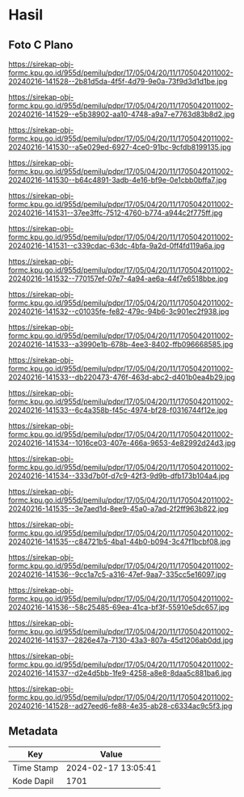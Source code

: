 # Hasil

## Foto C Plano

https://sirekap-obj-formc.kpu.go.id/955d/pemilu/pdpr/17/05/04/20/11/1705042011002-20240216-141528--2b81d5da-4f5f-4d79-9e0a-73f9d3d1d1be.jpg

https://sirekap-obj-formc.kpu.go.id/955d/pemilu/pdpr/17/05/04/20/11/1705042011002-20240216-141529--e5b38902-aa10-4748-a9a7-e7763d83b8d2.jpg

https://sirekap-obj-formc.kpu.go.id/955d/pemilu/pdpr/17/05/04/20/11/1705042011002-20240216-141530--a5e029ed-6927-4ce0-91bc-9cfdb8199135.jpg

https://sirekap-obj-formc.kpu.go.id/955d/pemilu/pdpr/17/05/04/20/11/1705042011002-20240216-141530--b64c4891-3adb-4e16-bf9e-0e1cbb0bffa7.jpg

https://sirekap-obj-formc.kpu.go.id/955d/pemilu/pdpr/17/05/04/20/11/1705042011002-20240216-141531--37ee3ffc-7512-4760-b774-a944c2f775ff.jpg

https://sirekap-obj-formc.kpu.go.id/955d/pemilu/pdpr/17/05/04/20/11/1705042011002-20240216-141531--c339cdac-63dc-4bfa-9a2d-0ff4fd119a6a.jpg

https://sirekap-obj-formc.kpu.go.id/955d/pemilu/pdpr/17/05/04/20/11/1705042011002-20240216-141532--770157ef-07e7-4a94-ae6a-44f7e6518bbe.jpg

https://sirekap-obj-formc.kpu.go.id/955d/pemilu/pdpr/17/05/04/20/11/1705042011002-20240216-141532--c01035fe-fe82-479c-94b6-3c901ec2f938.jpg

https://sirekap-obj-formc.kpu.go.id/955d/pemilu/pdpr/17/05/04/20/11/1705042011002-20240216-141533--a3990e1b-678b-4ee3-8402-ffb096668585.jpg

https://sirekap-obj-formc.kpu.go.id/955d/pemilu/pdpr/17/05/04/20/11/1705042011002-20240216-141533--db220473-476f-463d-abc2-d401b0ea4b29.jpg

https://sirekap-obj-formc.kpu.go.id/955d/pemilu/pdpr/17/05/04/20/11/1705042011002-20240216-141533--6c4a358b-f45c-4974-bf28-f0316744f12e.jpg

https://sirekap-obj-formc.kpu.go.id/955d/pemilu/pdpr/17/05/04/20/11/1705042011002-20240216-141534--1016ce03-407e-466a-9653-4e82992d24d3.jpg

https://sirekap-obj-formc.kpu.go.id/955d/pemilu/pdpr/17/05/04/20/11/1705042011002-20240216-141534--333d7b0f-d7c9-42f3-9d9b-dfb173b104a4.jpg

https://sirekap-obj-formc.kpu.go.id/955d/pemilu/pdpr/17/05/04/20/11/1705042011002-20240216-141535--3e7aed1d-8ee9-45a0-a7ad-2f2ff963b822.jpg

https://sirekap-obj-formc.kpu.go.id/955d/pemilu/pdpr/17/05/04/20/11/1705042011002-20240216-141535--c84721b5-4ba1-44b0-b094-3c47f1bcbf08.jpg

https://sirekap-obj-formc.kpu.go.id/955d/pemilu/pdpr/17/05/04/20/11/1705042011002-20240216-141536--9cc1a7c5-a316-47ef-9aa7-335cc5e16097.jpg

https://sirekap-obj-formc.kpu.go.id/955d/pemilu/pdpr/17/05/04/20/11/1705042011002-20240216-141536--58c25485-69ea-41ca-bf3f-55910e5dc657.jpg

https://sirekap-obj-formc.kpu.go.id/955d/pemilu/pdpr/17/05/04/20/11/1705042011002-20240216-141537--2826e47a-7130-43a3-807a-45d1206ab0dd.jpg

https://sirekap-obj-formc.kpu.go.id/955d/pemilu/pdpr/17/05/04/20/11/1705042011002-20240216-141537--d2e4d5bb-1fe9-4258-a8e8-8daa5c881ba6.jpg

https://sirekap-obj-formc.kpu.go.id/955d/pemilu/pdpr/17/05/04/20/11/1705042011002-20240216-141528--ad27eed6-fe88-4e35-ab28-c6334ac9c5f3.jpg


## Metadata

| Key        | Value               |
| ---------- | ------------------- |
| Time Stamp | 2024-02-17 13:05:41 |
| Kode Dapil | 1701                |



